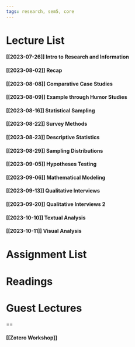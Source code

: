 ```yaml
---
tags: research, sem5, core
---
```

Lecture List
==
#### [[2023-07-26]] Intro to Research and Information
#### [[2023-08-02]] Recap
#### [[2023-08-08]] Comparative Case Studies
#### [[2023-08-09]] Example through Humor Studies
#### [[2023-08-16]] Statistical Sampling
#### [[2023-08-22]] Survey Methods
#### [[2023-08-23]] Descriptive Statistics
#### [[2023-08-29]] Sampling Distributions
#### [[2023-09-05]] Hypotheses Testing
#### [[2023-09-06]] Mathematical Modeling
#### [[2023-09-13]] Qualitative Interviews
#### [[2023-09-20]] Qualitative Interviews 2
#### [[2023-10-10]] Textual Analysis
#### [[2023-10-11]] Visual Analysis

Assignment List
==

Readings
==

# Guest Lectures
==
#### [[Zotero Workshop]]